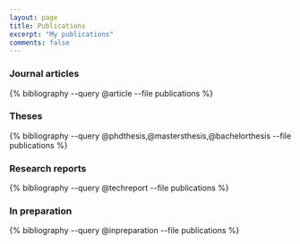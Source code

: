 ```yaml
---
layout: page
title: Publications
excerpt: "My publications"
comments: false
---
```



### Journal articles

{% bibliography --query @article --file publications %}

<!-- ### Conference proceedings  -->

<!-- {% bibliography --query @inproceedings --file publications %} -->

<!-- ### Book chapters -->

<!-- {% bibliography --query @incollection --file publications %} -->

### Theses

{% bibliography --query @phdthesis,@mastersthesis,@bachelorthesis --file publications %}

<!-- ### Patents -->

<!-- {% bibliography --query @patent --file publications %} -->

### Research reports

{% bibliography --query @techreport --file publications %}

<!-- ### Websites -->

<!-- {% bibliography --query @online --file publications %} -->

### In preparation
{% bibliography --query @inpreparation --file publications %}
